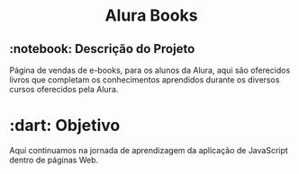 <h1 align="center">Alura Books</h1>


<h2>:notebook: Descrição do Projeto</h2>

<p>Página de vendas de e-books, para os alunos da Alura, aqui são oferecidos livros que completam os conhecimentos aprendidos durante 
os diversos cursos oferecidos pela Alura.</p>

<h1> :dart: Objetivo</h1>

<p>Aqui continuamos na jornada de aprendizagem da aplicação de JavaScript dentro de páginas Web.</p>
